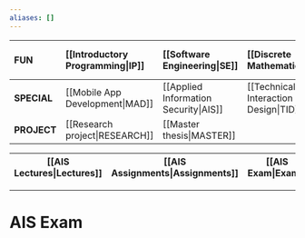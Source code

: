 ```yaml
---
aliases: []
---
```


| **FUN**     | [[Introductory Programming\|IP]] | [[Software Engineering\|SE]]          | [[Discrete Mathematics\|DM]]          | [[Introduction to Database Systems\|IDBS]] | [[Algorithms and Data Structures\|ADS]] | [[How to make (almost) anything\|MAKE]] |
|:----------- |:-------------------------------- |:------------------------------------- |:------------------------------------- |:------------------------------------------ |:--------------------------------------- |:--------------------------------------- |
| **SPECIAL** | [[Mobile App Development\|MAD]]  | [[Applied Information Security\|AIS]] | [[Technical Interaction Design\|TID]] | [[Functional Programming\|FP]]             |                                         |                                         |
| **PROJECT** | [[Research project\|RESEARCH]]   | [[Master thesis\|MASTER]]             |                                       |                                            |                                         |                                         |

| [[AIS Lectures\|Lectures]] | [[AIS Assignments\|Assignments]] | [[AIS Exam\|Exam]] |
| -------------------------- | -------------------------------- | ------------------ |

---

# AIS Exam
